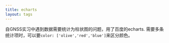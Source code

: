 ```yaml
---
title: echarts
layout: tags
---
```

自GNSS实习中遇到数据需要统计为柱状图的问题，用了百度的echarts.
需要多条统计项时，可以要`color: ['olive','red','blue']`来区分颜色。
